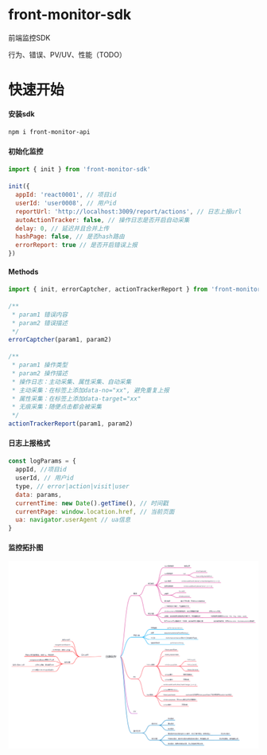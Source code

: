 # front-monitor-sdk

前端监控SDK

行为、错误、PV/UV、性能（TODO）

# 快速开始

#### 安装sdk

```bash
npm i front-monitor-api
```

#### 初始化监控

```javascript
import { init } from 'front-monitor-sdk'

init({
  appId: 'react0001', // 项目id
  userId: 'user0008', // 用户id
  reportUrl: 'http://localhost:3009/report/actions', // 日志上报url
  autoActionTracker: false, // 操作日志是否开启自动采集
  delay: 0, // 延迟并且合并上传
  hashPage: false, // 是否hash路由
  errorReport: true // 是否开启错误上报
})
```

#### Methods

```javascript
import { init, errorCaptcher, actionTrackerReport } from 'front-monitor-sdk'

/**
 * param1 错误内容
 * param2 错误描述
 */
errorCaptcher(param1, param2)

/**
 * param1 操作类型
 * param2 操作描述
 * 操作日志：主动采集、属性采集、自动采集
 * 主动采集：在标签上添加data-no="xx", 避免重复上报
 * 属性采集：在标签上添加data-target="xx"
 * 无痕采集：随便点击都会被采集
 */
actionTrackerReport(param1, param2)
```

#### 日志上报格式

```javascript
const logParams = {
  appId, //项目id
  userId, // 用户id
  type, // error|action|visit|user
  data: params,
  currentTime: new Date().getTime(), // 时间戳
  currentPage: window.location.href, // 当前页面
  ua: navigator.userAgent // ua信息
}
```

#### 监控拓扑图

![Alt text](%E5%89%8D%E7%AB%AF%E7%9B%91%E6%8E%A7%E6%8B%93%E6%89%91.png)